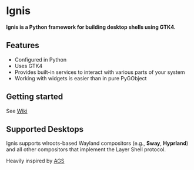 # Ignis

__Ignis is a Python framework for building desktop shells using GTK4.__

## Features
- Configured in Python
- Uses GTK4
- Provides built-in services to interact with various parts of your system
- Working with widgets is easier than in pure PyGObject

## Getting started
See [Wiki](https://linkfrg.github.io/ignis/index.html)

## Supported Desktops
Ignis supports wlroots-based Wayland compositors (e.g., __Sway__, __Hyprland__) and all other compositors that implement the Layer Shell protocol.


Heavily inspired by [AGS](https://github.com/aylur/ags)
